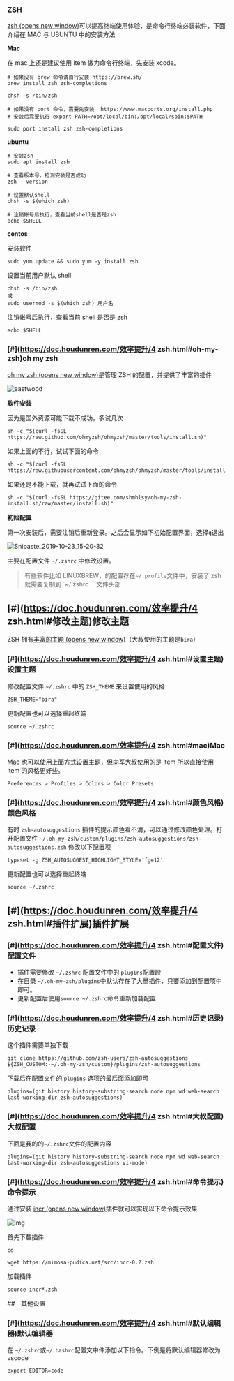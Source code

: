 ### ZSH

[zsh (opens new window)](https://github.com/ohmyzsh/ohmyzsh/wiki/Installing-ZSH)可以提高终端使用体验，是命令行终端必装软件，下面介绍在 MAC 与 UBUNTU 中的安装方法

**Mac**

在 mac 上还是建议使用 item 做为命令行终端，先安装 xcode。

```text
# 如果没有 brew 命令请自行安装 https://brew.sh/
brew install zsh zsh-completions

chsh -s /bin/zsh

# 如果没有 port 命令，需要先安装  https://www.macports.org/install.php
# 安装后需要执行 export PATH=/opt/local/bin:/opt/local/sbin:$PATH

sudo port install zsh zsh-completions
```

**ubuntu**

```text
# 安装zsh
sudo apt install zsh

# 查看版本号，检测安装是否成功
zsh --version

# 设置默认shell
chsh -s $(which zsh)

# 注销帐号后执行，查看当前shell是否是zsh
echo $SHELL
```

**centos**

安装软件

```text
sudo yum update && sudo yum -y install zsh
```

设置当前用户默认 shell

```text
chsh -s /bin/zsh
或
sudo usermod -s $(which zsh) 用户名
```

注销帐号后执行，查看当前 shell 是否是 zsh

```text
echo $SHELL
```

### [#](https://doc.houdunren.com/效率提升/4 zsh.html#oh-my-zsh)oh my zsh

[oh my zsh (opens new window)](https://ohmyz.sh/)是管理 ZSH 的配置，并提供了丰富的插件

![eastwood](https://doc.houdunren.com/assets/img/eastwood.c03c4d1c.jpg)

**软件安装**

因为是国外资源可能下载不成功，多试几次

```text
sh -c "$(curl -fsSL https://raw.github.com/ohmyzsh/ohmyzsh/master/tools/install.sh)"
```

如果上面的不行，试试下面的命令

```text
sh -c "$(curl -fsSL https://raw.githubusercontent.com/ohmyzsh/ohmyzsh/master/tools/install.sh)"
```

如果还是不能下载，就再试试下面的命令

```text
sh -c "$(curl -fsSL https://gitee.com/shmhlsy/oh-my-zsh-install.sh/raw/master/install.sh)"
```

**初始配置**

第一次安装后，需要注销后重新登录。之后会显示如下初始配置界面，选择`q`退出

![Snipaste_2019-10-23_15-20-32](https://cdn.jsdelivr.net/gh/aron0524/picgo@main/doc/202301181602974.png)

主要在配置文件 `~/.zshrc` 中修改设置。

> 有些软件比如 LINUXBREW，的配置荐在`~/.profile`文件中，安装了 zsh 就需要复制到 `~/.zshrc ｀文件头部

## [#](https://doc.houdunren.com/效率提升/4 zsh.html#修改主题)修改主题

ZSH 拥有[丰富的主题 (opens new window)](https://github.com/ohmyzsh/ohmyzsh/wiki/Themes)（大叔使用的主题是`bira`）

### [#](https://doc.houdunren.com/效率提升/4 zsh.html#设置主题)设置主题

修改配置文件 `~/.zshrc` 中的 `ZSH_THEME` 来设置使用的风格

```text
ZSH_THEME="bira"
```

更新配置也可以选择重起终端

```text
source ~/.zshrc
```

### [#](https://doc.houdunren.com/效率提升/4 zsh.html#mac)Mac

Mac 也可以使用上面方式设置主题，但向军大叔使用的是 item 所以直接使用 item 的风格更好些。

```text
Preferences > Profiles > Colors > Color Presets
```

### [#](https://doc.houdunren.com/效率提升/4 zsh.html#颜色风格)颜色风格

有时 `zsh-autosuggestions` 插件的提示颜色看不清，可以通过修改颜色处理。打开配置文件 `~/.oh-my-zsh/custom/plugins/zsh-autosuggestions/zsh-autosuggestions.zsh` 修改以下配置项

```text
typeset -g ZSH_AUTOSUGGEST_HIGHLIGHT_STYLE='fg=12'
```

更新配置也可以选择重起终端

```text
source ~/.zshrc
```

## [#](https://doc.houdunren.com/效率提升/4 zsh.html#插件扩展)插件扩展

### [#](https://doc.houdunren.com/效率提升/4 zsh.html#配置文件)配置文件

- 插件需要修改 `~/.zshrc` 配置文件中的 `plugins`配置段
- 在目录 `~/.oh-my-zsh/plugins`中默认存在了大量插件，只要添加到配置项中即可。
- 更新配置后使用`source ~/.zshrc`命令重新加载配置

### [#](https://doc.houdunren.com/效率提升/4 zsh.html#历史记录)历史记录

这个插件需要单独下载

```text
git clone https://github.com/zsh-users/zsh-autosuggestions ${ZSH_CUSTOM:-~/.oh-my-zsh/custom}/plugins/zsh-autosuggestions
```

下载后在配置文件的 `plugins` 选项的最后面添加即可

```text
plugins=(git history history-substring-search node npm wd web-search last-working-dir zsh-autosuggestions)
```

### [#](https://doc.houdunren.com/效率提升/4 zsh.html#大叔配置)大叔配置

下面是我的的`~/.zshrc`文件的配置内容

```text
plugins=(git history history-substring-search node npm wd web-search last-working-dir zsh-autosuggestions vi-mode)
```

### [#](https://doc.houdunren.com/效率提升/4 zsh.html#命令提示)命令提示

通过安装 [incr (opens new window)](https://mimosa-pudica.net/zsh-incremental.html)插件就可以实现以下命令提示效果

![img](https://doc.houdunren.com/assets/img/zsh.a9a9cc11.gif)

首先下载插件

```text
cd

wget https://mimosa-pudica.net/src/incr-0.2.zsh
```

加载插件

```text
source incr*.zsh
```

\##　其他设置

### [#](https://doc.houdunren.com/效率提升/4 zsh.html#默认编辑器)默认编辑器

在 `~/.zshrc`或`~/.bashrc`配置文中件添加以下指令。下例是将默认编辑器修改为 vscode

```text
export EDITOR=code
```